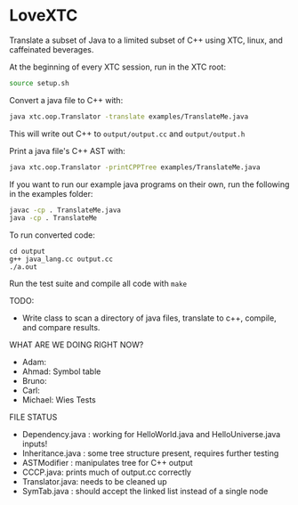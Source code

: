 LoveXTC
==============
Translate a subset of Java to a limited subset of C++ using XTC, linux, and caffeinated beverages.

At the beginning of every XTC session, run in the XTC root:
```sh
source setup.sh
```

Convert a java file to C++ with:
```sh
java xtc.oop.Translator -translate examples/TranslateMe.java
```
This will write out C++ to  ```output/output.cc``` and ```output/output.h```

Print a java file's C++ AST with:
```sh
java xtc.oop.Translator -printCPPTree examples/TranslateMe.java
```

If you want to run our example java programs on their own, run the following in the examples folder:
```sh
javac -cp . TranslateMe.java
java -cp . TranslateMe
```

To run converted code:
```
cd output
g++ java_lang.cc output.cc
./a.out
```

Run the test suite and compile all code with ```make```

TODO:

* Write class to scan a directory of java files, translate to c++, compile, and compare results.

WHAT ARE WE DOING RIGHT NOW?
* Adam:
* Ahmad: Symbol table
* Bruno:
* Carl:
* Michael: Wies Tests

FILE STATUS
* Dependency.java : working for HelloWorld.java and HelloUniverse.java inputs!
* Inheritance.java : some tree structure present, requires further testing
* ASTModifier : manipulates tree for C++ output
* CCCP.java: prints much of output.cc correctly
* Translator.java: needs to be cleaned up
* SymTab.java : should accept the linked list instead of a single node 
